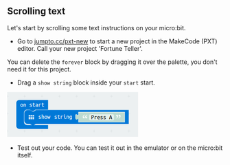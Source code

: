 ## Scrolling text

Let's start by scrolling some text instructions on your micro:bit.



+ Go to <a href="http://jumpto.cc/pxt-new" target="_blank">jumpto.cc/pxt-new</a> to start a new project in the MakeCode (PXT) editor. Call your new project 'Fortune Teller'.

You can delete the `forever` block by dragging it over the palette, you don't need it for this project. 

+ Drag a `show string` block inside your `start` start.

![screenshot](images/fortune-press-a.png)

+ Test out your code. You can test it out in the emulator or on the micro:bit itself.



